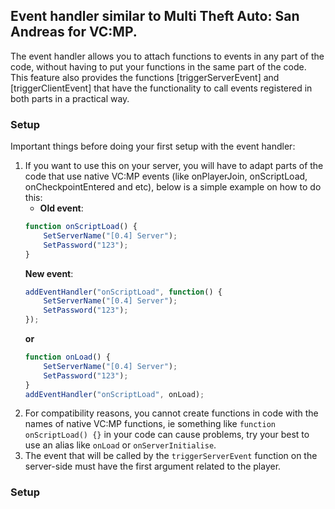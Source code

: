 ## Event handler similar to Multi Theft Auto: San Andreas for VC:MP.

The event handler allows you to attach functions to events in any part of the code, without having to put your functions in the same part of the code. This feature also provides the functions [triggerServerEvent] and [triggerClientEvent] that have the functionality to call events registered in both parts in a practical way.

### Setup
Important things before doing your first setup with the event handler:

1. If you want to use this on your server, you will have to adapt parts of the code that use native VC:MP events (like onPlayerJoin, onScriptLoad, onCheckpointEntered and etc), below is a simple example on how to do this:
	- **Old event**:
	```js
	function onScriptLoad() {
		SetServerName("[0.4] Server");
		SetPassword("123");
	}
	```
	**New event**:
	```js
	addEventHandler("onScriptLoad", function() {
		SetServerName("[0.4] Server");
		SetPassword("123");
	});
	```
	**or**
	```js
	function onLoad() {
		SetServerName("[0.4] Server");
		SetPassword("123");
	}
	addEventHandler("onScriptLoad", onLoad);
	```
2. For compatibility reasons, you cannot create functions in code with the names of native VC:MP functions, ie something like `function onScriptLoad() {}` in your code can cause problems, try your best to use an alias like `onLoad` or `onServerInitialise`.
3. The event that will be called by the `triggerServerEvent` function on the server-side must have the first argument related to the player.

### Setup
